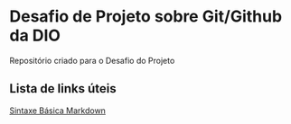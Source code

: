 # Desafio de Projeto sobre Git/Github da DIO
Repositório criado para o Desafio do Projeto
## Lista de links úteis
[Sintaxe Básica Markdown](https://www.markdownguide.org/basic-syntax/)
